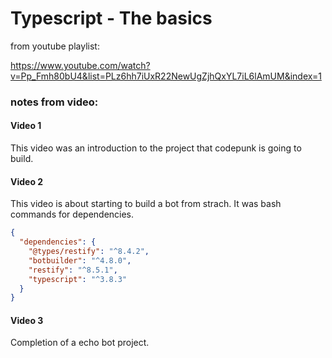 # Typescript - The basics

from youtube playlist:

https://www.youtube.com/watch?v=Pp_Fmh80bU4&list=PLz6hh7iUxR22NewUgZjhQxYL7iL6lAmUM&index=1

### notes from video:

#### Video 1

This video was an introduction to the project that codepunk is going to build.

#### Video 2

This video is about starting to build a bot from strach. It was bash commands for dependencies.

```json
{
  "dependencies": {
    "@types/restify": "^8.4.2",
    "botbuilder": "^4.8.0",
    "restify": "^8.5.1",
    "typescript": "^3.8.3"
  }
}
```

#### Video 3

Completion of a echo bot project.
